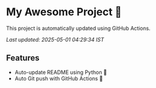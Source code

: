 # My Awesome Project 🚀

This project is automatically updated using GitHub Actions.

_Last updated: 2025-05-01 04:29:34 IST_

## Features
- Auto-update README using Python 🐍
- Auto Git push with GitHub Actions 🤖
